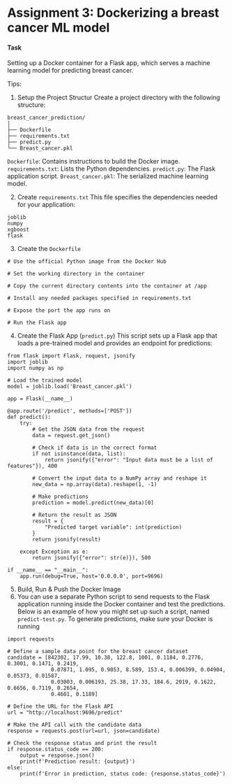 # Assignment 3: Dockerizing a breast cancer ML model

#### Task
Setting up a Docker container for a Flask app, which serves a machine learning model for predicting breast cancer. 

Tips: 
1. Setup the Project Structur
Create a project directory with the following structure:
```
breast_cancer_prediction/
│
├── Dockerfile
├── requirements.txt
├── predict.py
└── Breast_cancer.pkl

```
`Dockerfile`: Contains instructions to build the Docker image.
`requirements.txt`: Lists the Python dependencies.
`predict.py`: The Flask application script.
`Breast_cancer.pkl`: The serialized machine learning model.

2.  Create `requirements.txt`
This file specifies the dependencies needed for your application:
```
joblib
numpy
xgboost
flask
```
3. Create the `Dockerfile`
```
# Use the official Python image from the Docker Hub

# Set the working directory in the container

# Copy the current directory contents into the container at /app

# Install any needed packages specified in requirements.txt

# Expose the port the app runs on

# Run the Flask app
```

 4. Create the Flask App (`predict.py`)
 This script sets up a Flask app that loads a pre-trained model and provides an endpoint for predictions:
```
from flask import Flask, request, jsonify
import joblib
import numpy as np

# Load the trained model
model = joblib.load('Breast_cancer.pkl')

app = Flask(__name__)

@app.route('/predict', methods=['POST'])
def predict():
    try:
        # Get the JSON data from the request
        data = request.get_json()

        # Check if data is in the correct format
        if not isinstance(data, list):
            return jsonify({"error": "Input data must be a list of features"}), 400

        # Convert the input data to a NumPy array and reshape it
        new_data = np.array(data).reshape(1, -1)

        # Make predictions
        prediction = model.predict(new_data)[0]

        # Return the result as JSON
        result = {
            "Predicted target variable": int(prediction)
        }
        return jsonify(result)

    except Exception as e:
        return jsonify({"error": str(e)}), 500

if __name__ == "__main__":
    app.run(debug=True, host='0.0.0.0', port=9696)

```
5. Build, Run & Push the Docker Image
6. You can use a separate Python script to send requests to the Flask application running inside the Docker container and test the predictions. Below is an example of how you might set up such a script, named `predict-test.py`. To generate predictions, make sure your Docker is running

```
import requests

# Define a sample data point for the breast cancer dataset
candidate = [842302, 17.99, 10.38, 122.8, 1001, 0.1184, 0.2776, 0.3001, 0.1471, 0.2419, 
              0.07871, 1.095, 0.9053, 8.589, 153.4, 0.006399, 0.04904, 0.05373, 0.01587, 
              0.03003, 0.006193, 25.38, 17.33, 184.6, 2019, 0.1622, 0.6656, 0.7119, 0.2654, 
              0.4601, 0.1189]

# Define the URL for the Flask API
url = "http://localhost:9696/predict"

# Make the API call with the candidate data
response = requests.post(url=url, json=candidate)

# Check the response status and print the result
if response.status_code == 200:
    output = response.json()
    print(f'Prediction result: {output}')
else:
    print(f'Error in prediction, status code: {response.status_code}')

```
